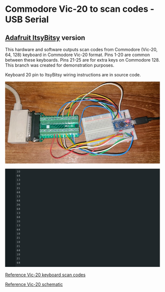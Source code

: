 # Commodore Vic-20 to scan codes - USB Serial #

## [Adafruit ItsyBitsy](https://learn.adafruit.com/introducting-itsy-bitsy-32u4/) version ##

This hardware and software outputs scan codes from Commodore (Vic-20, 64, 128) keyboard in Commodore Vic-20 format.  Pins 1-20 are common between these keyboards.  Pins 21-25 are for extra keys on Commodore 128.  This branch was created for demonstration purposes.
    
Keyboard 20 pin to ItsyBitsy wiring instructions are in source code.  

![prototype.jpg](prototype.jpg)

![serialout.jpg](serialout.jpg)

[Reference Vic-20 keyboard scan codes](https://www.atarimagazines.com/compute/issue21/81-1.jpg)

[Reference Vic-20 schematic](http://www.zimmers.net/anonftp/pub/cbm/schematics/computers/vic20/324001-02b.gif)